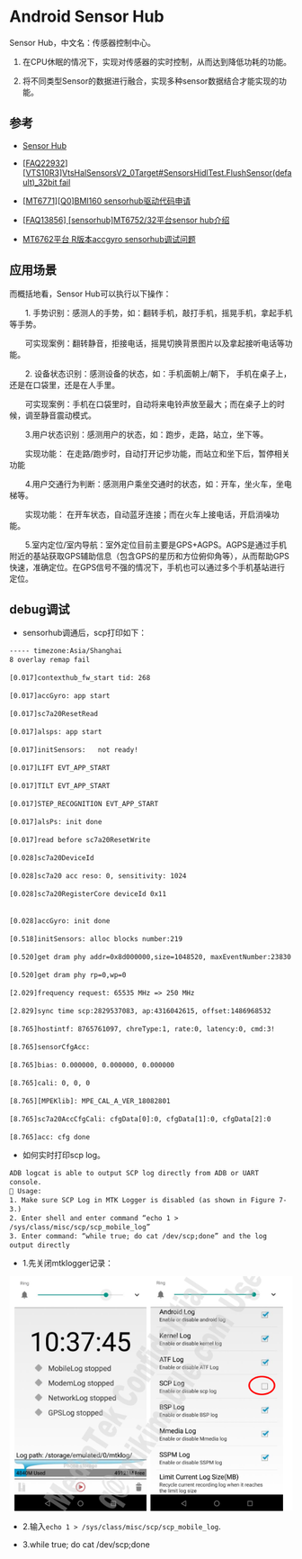 # Android Sensor Hub

Sensor Hub，中文名：传感器控制中心。

1. 在CPU休眠的情况下，实现对传感器的实时控制，从而达到降低功耗的功能。

2. 将不同类型Sensor的数据进行融合，实现多种sensor数据结合才能实现的功能。

## 参考

* [Sensor Hub](https://www.pianshen.com/article/54461100687/)

* [[FAQ22932] [VTS10R3]VtsHalSensorsV2_0Target#SensorsHidlTest.FlushSensor(default)_32bit fail](https://online.mediatek.com/FAQ#/SW/FAQ22932)

* [[MT6771][Q0]BMI160 sensorhub驱动代码申请](https://eservice.mediatek.com/eservice-portal/issue_manager/update/85663815)

* [[FAQ13856] [sensorhub]MT6752/32平台sensor hub介绍](https://online.mediatek.com/FAQ#/SW/FAQ13856)

* [MT6762平台 R版本accgyro sensorhub调试问题](https://eservice.mediatek.com/eservice-portal/issue_manager/update/98358431)

## 应用场景

而概括地看，Sensor Hub可以执行以下操作：

　　1. 手势识别：感测人的手势，如：翻转手机，敲打手机，摇晃手机，拿起手机等手势。

　　可实现案例：翻转静音，拒接电话，摇晃切换背景图片以及拿起接听电话等功能。

　　2. 设备状态识别：感测设备的状态，如：手机面朝上/朝下， 手机在桌子上，还是在口袋里，还是在人手里。

　　可实现案例：手机在口袋里时，自动将来电铃声放至最大；而在桌子上的时候，调至静音震动模式。

　　3.用户状态识别：感测用户的状态，如：跑步，走路，站立，坐下等。

　　实现功能： 在走路/跑步时，自动打开记步功能，而站立和坐下后，暂停相关功能

　　4.用户交通行为判断：感测用户乘坐交通时的状态，如：开车，坐火车，坐电梯等。

　　实现功能： 在开车状态，自动蓝牙连接；而在火车上接电话，开启消噪功能。

　　5.室内定位/室内导航：室外定位目前主要是GPS+AGPS。AGPS是通过手机附近的基站获取GPS辅助信息（包含GPS的星历和方位俯仰角等），从而帮助GPS快速，准确定位。在GPS信号不强的情况下，手机也可以通过多个手机基站进行定位。

## debug调试

* sensorhub调通后，scp打印如下：

```log
----- timezone:Asia/Shanghai
8 overlay remap fail

[0.017]contexthub_fw_start tid: 268

[0.017]accGyro: app start

[0.017]sc7a20ResetRead

[0.017]alsps: app start

[0.017]initSensors:   not ready!

[0.017]LIFT EVT_APP_START

[0.017]TILT EVT_APP_START

[0.017]STEP_RECOGNITION EVT_APP_START

[0.017]alsPs: init done

[0.017]read before sc7a20ResetWrite

[0.028]sc7a20DeviceId

[0.028]sc7a20 acc reso: 0, sensitivity: 1024

[0.028]sc7a20RegisterCore deviceId 0x11


[0.028]accGyro: init done

[0.518]initSensors: alloc blocks number:219

[0.520]get dram phy addr=0x8d000000,size=1048520, maxEventNumber:23830

[0.520]get dram phy rp=0,wp=0

[2.029]frequency request: 65535 MHz => 250 MHz

[2.829]sync time scp:2829537083, ap:4316042615, offset:1486968532

[8.765]hostintf: 8765761097, chreType:1, rate:0, latency:0, cmd:3!

[8.765]sensorCfgAcc:

[8.765]bias: 0.000000, 0.000000, 0.000000

[8.765]cali: 0, 0, 0

[8.765][MPEKlib]: MPE_CAL_A_VER_18082801

[8.765]sc7a20AccCfgCali: cfgData[0]:0, cfgData[1]:0, cfgData[2]:0

[8.765]acc: cfg done

```

* 如何实时打印scp log。

```
ADB logcat is able to output SCP log directly from ADB or UART console.
 Usage:
1. Make sure SCP Log in MTK Logger is disabled (as shown in Figure 7-3.)
2. Enter shell and enter command “echo 1 > /sys/class/misc/scp/scp_mobile_log”
3. Enter command: “while true; do cat /dev/scp;done” and the log output directly
```

- 1.先关闭mtklogger记录：

![0003_1.png](images/0003_1.png)

- 2.输入`echo 1 > /sys/class/misc/scp/scp_mobile_log`.

- 3.while true; do cat /dev/scp;done

